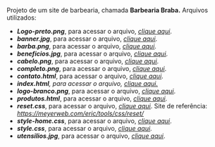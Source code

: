 Projeto de um site de barbearia, chamada <strong>Barbearia Braba.</strong> Arquivos utilizados:
<ul>
 	<li><em><strong>Logo-preto.png</strong></em>, para acessar o arquivo, <a href="https://github.com/rodrigorissettoterra/HTML-e-CSS/blob/main/Logo-preto.png" target="_blank" rel="nofollow noopener noreferrer"><span style="text-decoration: underline;"><em>clique aqui</em></span></a>.</li>
 	<li><em><strong>banner.jpg</strong></em>, para acessar o arquivo, <a href="https://github.com/rodrigorissettoterra/HTML-e-CSS/blob/main/banner.jpg" target="_blank" rel="nofollow noopener noreferrer"><span style="text-decoration: underline;"><em>clique aqui</em></span></a>.</li>
 	<li><em><strong>barba.png</strong></em>, para acessar o arquivo, <a href="https://github.com/rodrigorissettoterra/HTML-e-CSS/blob/main/barba.png" target="_blank" rel="nofollow noopener noreferrer"><span style="text-decoration: underline;"><em>clique aqui</em></span></a>.</li>
 	<li><em><strong>beneficios.jpg</strong></em>, para acessar o arquivo, <a href="https://github.com/rodrigorissettoterra/HTML-e-CSS/blob/main/beneficios.jpg" target="_blank" rel="nofollow noopener noreferrer"><span style="text-decoration: underline;"><em>clique aqui</em></span></a>.</li>
 	<li><em><strong>cabelo.png</strong></em>, para acessar o arquivo, <a href="https://github.com/rodrigorissettoterra/HTML-e-CSS/blob/main/cabelo.png" target="_blank" rel="nofollow noopener noreferrer"><span style="text-decoration: underline;"><em>clique aqui</em></span></a>.</li>
 	<li><em><strong>completo.png</strong></em>, para acessar o arquivo, <a href="https://github.com/rodrigorissettoterra/HTML-e-CSS/blob/main/completo.png" target="_blank" rel="nofollow noopener noreferrer"><span style="text-decoration: underline;"><em>clique aqui</em></span></a>.</li>
 	<li><em><strong>contato.html</strong></em>, para acessar o arquivo, <a href="https://github.com/rodrigorissettoterra/HTML-e-CSS/blob/main/contato.html" target="_blank" rel="nofollow noopener noreferrer"><span style="text-decoration: underline;"><em>clique aqui</em></span></a>.</li>
 	<li><em><strong>index.html</strong></em><em>, para acessar o arquivo, <a href="https://github.com/rodrigorissettoterra/HTML-e-CSS/blob/main/index.html" target="_blank" rel="nofollow noopener noreferrer">clique aqui.</a></em></li>
 	<li><em><strong>logo-branco.png</strong></em>, para acessar o arquivo, <a href="https://github.com/rodrigorissettoterra/HTML-e-CSS/blob/main/logo-branco.png" target="_blank" rel="nofollow noopener noreferrer"><span style="text-decoration: underline;"><em>clique aqui</em></span></a>.</li>
 	<li><em><strong>produtos.html</strong></em>, para acessar o arquivo, <a href="https://github.com/rodrigorissettoterra/HTML-e-CSS/blob/main/produtos.html" target="_blank" rel="nofollow noopener noreferrer"><span style="text-decoration: underline;"><em>clique aqui</em></span></a>.</li>
 	<li><em><strong>reset.css</strong></em>, para acessar o arquivo, <a href="https://github.com/rodrigorissettoterra/HTML-e-CSS/blob/main/reset.css" target="_blank" rel="nofollow noopener noreferrer"><span style="text-decoration: underline;"><em>clique aqui</em></span></a>. Site de referência: <em><a href="https://meyerweb.com/eric/tools/css/reset/ target="_blank" rel="nofollow noopener noreferrer">https://meyerweb.com/eric/tools/css/reset/</em></a></li>
 	<li><em><strong>style-home.css</strong></em>, para acessar o arquivo, <a href="https://github.com/rodrigorissettoterra/HTML-e-CSS/blob/main/style-home.css" target="_blank" rel="nofollow noopener noreferrer"><span style="text-decoration: underline;"><em>clique aqui</em></span></a>.</li>
 	<li><em><strong>style.css</strong></em>, para acessar o arquivo, <a href="https://github.com/rodrigorissettoterra/HTML-e-CSS/blob/main/style.css" target="_blank" rel="nofollow noopener noreferrer"><span style="text-decoration: underline;"><em>clique aqui</em></span></a>.</li>
 	<li><em><strong>utensilios.jpg</strong></em>, para acessar o arquivo, <a href="https://github.com/rodrigorissettoterra/HTML-e-CSS/blob/main/utensilios.jpg" target="_blank" rel="nofollow noopener noreferrer"><span style="text-decoration: underline;"><em>clique aqui</em></span></a>.</li>
</ul>
&nbsp;
